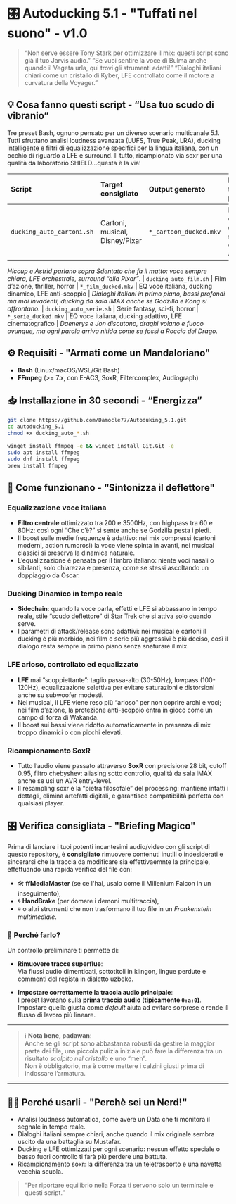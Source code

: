 # 🎛️ Autoducking 5.1 - "Tuffati nel suono" - v1.0

> “Non serve essere Tony Stark per ottimizzare il mix: questi script sono già il tuo Jarvis audio.”
> “Se vuoi sentire la voce di Bulma anche quando il Vegeta urla, qui trovi gli strumenti adatti!”
> “Dialoghi italiani chiari come un cristallo di Kyber, LFE controllato come il motore a curvatura della Voyager.”

## 💡 Cosa fanno questi script - “Usa tuo scudo di vibranio”

Tre preset Bash, ognuno pensato per un diverso scenario multicanale 5.1.
Tutti sfruttano analisi loudness avanzata (LUFS, True Peak, LRA), ducking intelligente e filtri di equalizzazione specifici per la lingua italiana, con un occhio di riguardo a LFE e surround. Il tutto, ricampionato via soxr per una qualità da laboratorio SHIELD...questa è la via!


| Script | Target consigliato | Output generato | Focus tecnico principale |
| :-- | :-- | :-- | :-- |
| `ducking_auto_cartoni.sh` | Cartoni, musical, Disney/Pixar | `*_cartoon_ducked.mkv` | EQ voci cantate, ducking soft, LFE orchestrale arioso |
*Hiccup e Astrid parlano sopra Sdentato che fa il matto: voce sempre chiara, LFE orchestrale, surround “alla Pixar”*.
| `ducking_auto_film.sh` | Film d’azione, thriller, horror | `*_film_ducked.mkv` | EQ voce italiana, ducking dinamico, LFE anti-scoppio |
*Dialoghi italiani in primo piano, bassi profondi ma mai invadenti, ducking da sala IMAX anche se Godzilla e Kong si affrontano.*
| `ducking_auto_serie.sh` | Serie fantasy, sci-fi, horror | `*_serie_ducked.mkv` | EQ voce italiana, ducking adattivo, LFE cinematografico |
*Daenerys e Jon discutono, draghi volano e fuoco ovunque, ma ogni parola arriva nitida come se fossi a Roccia del Drago.*

## ⚙️ Requisiti - "Armati come un Mandaloriano"

- **Bash** (Linux/macOS/WSL/Git Bash)
- **FFmpeg** (>= 7.x, con E-AC3, SoxR, Filtercomplex, Audiograph)


## 📥 Installazione in 30 secondi - “Energizza”

```bash
git clone https://github.com/Damocle77/Autoduking_5.1.git
cd autoducking_5.1
chmod +x ducking_auto_*.sh
```

```bash
winget install ffmpeg -e && winget install Git.Git -e
sudo apt install ffmpeg
sudo dnf install ffmpeg
brew install ffmpeg
```


## 🚀 Come funzionano - “Sintonizza il deflettore"

### Equalizzazione voce italiana

- **Filtro centrale** ottimizzato tra 200 e 3500Hz, con highpass tra 60 e 80Hz: così ogni “Che c’è?” si sente anche se Godzilla pesta i piedi.
- Il boost sulle medie frequenze è adattivo: nei mix compressi (cartoni moderni, action rumorosi) la voce viene spinta in avanti, nei musical classici si preserva la dinamica naturale.
- L’equalizzazione è pensata per il timbro italiano: niente voci nasali o sibilanti, solo chiarezza e presenza, come se stessi ascoltando un doppiaggio da Oscar.


### Ducking Dinamico in tempo reale

- **Sidechain**: quando la voce parla, effetti e LFE si abbassano in tempo reale, stile “scudo deflettore” di Star Trek che si attiva solo quando serve.
- I parametri di attack/release sono adattivi: nei musical e cartoni il ducking è più morbido, nei film e serie più aggressivi è più deciso, così il dialogo resta sempre in primo piano senza snaturare il mix.


### LFE arioso, controllato ed equalizzato

- **LFE** mai “scoppiettante”: taglio passa-alto (30-50Hz), lowpass (100-120Hz), equalizzazione selettiva per evitare saturazioni e distorsioni anche su subwoofer modesti.
- Nei musical, il LFE viene reso più “arioso” per non coprire archi e voci; nei film d’azione, la protezione anti-scoppio entra in gioco come un campo di forza di Wakanda.
- Il boost sui bassi viene ridotto automaticamente in presenza di mix troppo dinamici o con picchi elevati.


### Ricampionamento SoxR

- Tutto l’audio viene passato attraverso **SoxR** con precisione 28 bit, cutoff 0.95, filtro chebyshev: aliasing sotto controllo, qualità da sala IMAX anche se usi un AVR entry-level.
- Il resampling soxr è la “pietra filosofale” del processing: mantiene intatti i dettagli, elimina artefatti digitali, e garantisce compatibilità perfetta con qualsiasi player.

## 🎛️ Verifica consigliata - "Briefing Magico"

Prima di lanciare i tuoi potenti incantesimi audio/video con gli script di questo repository, è **consigliato** rimuovere contenuti inutili o indesiderati e sincerarsi che la traccia da modificare sia effettivaemnte la principale, effettuando una rapida verifica del file con:

- 🛠 **ffMediaMaster** (se ce l'hai, usalo come il Millenium Falcon in un inseguimento),
- 🌀 **HandBrake** (per domare i demoni multitraccia),
- 💀 o altri strumenti che non trasformano il tuo file in un *Frankenstein multimediale*.

### 🎯 Perché farlo?

Un controllo preliminare ti permette di:

- **Rimuovere tracce superflue**:  
  Via flussi audio dimenticati, sottotitoli in klingon, lingue perdute e commenti del regista in dialetto uzbeko.
  
- **Impostare correttamente la traccia audio principale**:  
  I preset lavorano sulla **prima traccia audio (tipicamente `0:a:0`)**. Impostare quella giusta come *default* aiuta ad evitare sorprese e rende il flusso di lavoro più lineare.

---

> ℹ️ **Nota bene, padawan**:  
> Anche se gli script sono abbastanza robusti da gestire la maggior parte dei file, una piccola pulizia iniziale può fare la differenza tra un risultato *scolpito nel cristallo* e uno “meh”.  
> Non è obbligatorio, ma è come mettere i calzini giusti prima di indossare l’armatura.

---

## 🧑‍🚀 Perché usarli - "Perchè sei un Nerd!"

- Analisi loudness automatica, come avere un Data che ti monitora il segnale in tempo reale.
- Dialoghi italiani sempre chiari, anche quando il mix originale sembra uscito da una battaglia su Mustafar.
- Ducking e LFE ottimizzati per ogni scenario: nessun effetto speciale o basso fuori controllo ti farà più perdere una battuta.
- Ricampionamento soxr: la differenza tra un teletrasporto e una navetta vecchia scuola.

>  “Per riportare equilibrio nella Forza ti servono solo un terminale e questi script.”
